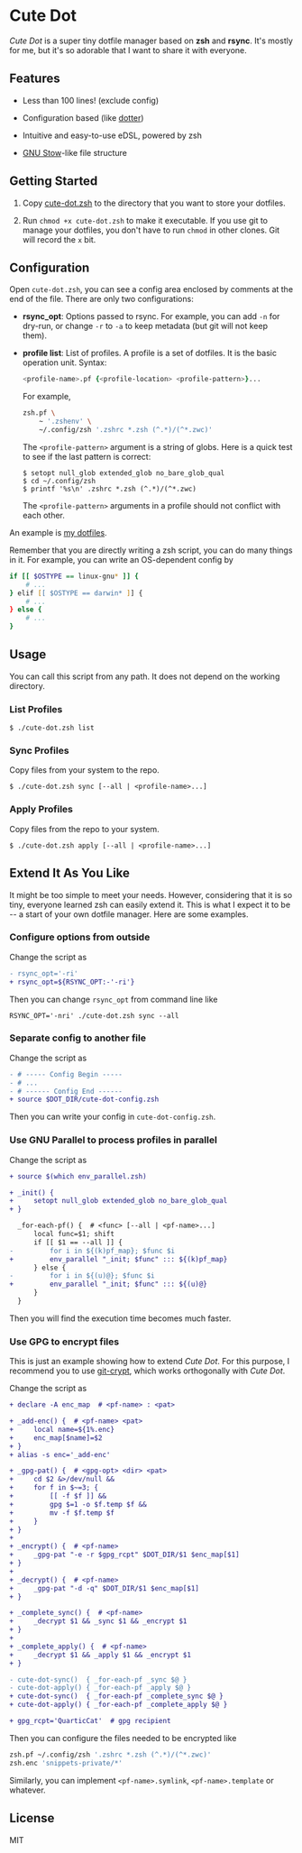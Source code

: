 # Cute Dot

*Cute Dot* is a super tiny dotfile manager based on **zsh** and **rsync**. It's mostly for me, but it's so adorable that I want to share it with everyone.

## Features

- Less than 100 lines! (exclude config)

- Configuration based (like [dotter](https://github.com/SuperCuber/dotter))

- Intuitive and easy-to-use eDSL, powered by zsh

- [GNU Stow](https://www.gnu.org/software/stow/)-like file structure

## Getting Started

1. Copy [cute-dot.zsh](/cute-dot.zsh) to the directory that you want to store your dotfiles.

2. Run `chmod +x cute-dot.zsh` to make it executable. If you use git to manage your dotfiles, you don't have to run `chmod` in other clones. Git will record the `x` bit.

## Configuration

Open `cute-dot.zsh`, you can see a config area enclosed by comments at the end of the file. There are only two configurations:

- **rsync_opt**: Options passed to rsync. For example, you can add `-n` for dry-run, or change `-r` to `-a` to keep metadata (but git will not keep them).

- **profile list**: List of profiles. A profile is a set of dotfiles. It is the basic operation unit. Syntax:

  ```zsh
  <profile-name>.pf {<profile-location> <profile-pattern>}...
  ```

  For example,

  ```zsh
  zsh.pf \
      ~ '.zshenv' \
      ~/.config/zsh '.zshrc *.zsh (^.*)/(^*.zwc)'
  ```

  The `<profile-pattern>` argument is a string of globs. Here is a quick test to see if the last pattern is correct:

  ```console
  $ setopt null_glob extended_glob no_bare_glob_qual
  $ cd ~/.config/zsh
  $ printf '%s\n' .zshrc *.zsh (^.*)/(^*.zwc)
  ```

  The `<profile-pattern>` arguments in a profile should not conflict with each other.

An example is [my dotfiles](https://github.com/QuarticCat/dotfiles).

Remember that you are directly writing a zsh script, you can do many things in it. For example, you can write an OS-dependent config by

```zsh
if [[ $OSTYPE == linux-gnu* ]] {
    # ...
} elif [[ $OSTYPE == darwin* ]] {
    # ...
} else {
    # ...
}
```

## Usage

You can call this script from any path. It does not depend on the working directory.

### List Profiles

```console
$ ./cute-dot.zsh list
```

### Sync Profiles

Copy files from your system to the repo.

```console
$ ./cute-dot.zsh sync [--all | <profile-name>...]
```

### Apply Profiles

Copy files from the repo to your system.

```console
$ ./cute-dot.zsh apply [--all | <profile-name>...]
```

## Extend It As You Like

It might be too simple to meet your needs. However, considering that it is so tiny, everyone learned zsh can easily extend it. This is what I expect it to be -- a start of your own dotfile manager. Here are some examples.

### Configure options from outside

Change the script as

```diff
- rsync_opt='-ri'
+ rsync_opt=${RSYNC_OPT:-'-ri'}
```

Then you can change `rsync_opt` from command line like

```console
RSYNC_OPT='-nri' ./cute-dot.zsh sync --all
```

### Separate config to another file

Change the script as

```diff
- # ----- Config Begin -----
- # ...
- # ------ Config End ------
+ source $DOT_DIR/cute-dot-config.zsh
```

Then you can write your config in `cute-dot-config.zsh`.

### Use GNU Parallel to process profiles in parallel

Change the script as

```diff
+ source $(which env_parallel.zsh)

+ _init() {
+     setopt null_glob extended_glob no_bare_glob_qual
+ }

  _for-each-pf() {  # <func> [--all | <pf-name>...]
      local func=$1; shift
      if [[ $1 == --all ]] {
-         for i in ${(k)pf_map}; $func $i
+         env_parallel "_init; $func" ::: ${(k)pf_map}
      } else {
-         for i in ${(u)@}; $func $i
+         env_parallel "_init; $func" ::: ${(u)@}
      }
  }
```

Then you will find the execution time becomes much faster.

### Use GPG to encrypt files

This is just an example showing how to extend *Cute Dot*. For this purpose, I recommend you to use [git-crypt](https://github.com/AGWA/git-crypt), which works orthogonally with *Cute Dot*.

Change the script as

```diff
+ declare -A enc_map  # <pf-name> : <pat>

+ _add-enc() {  # <pf-name> <pat>
+     local name=${1%.enc}
+     enc_map[$name]=$2
+ }
+ alias -s enc='_add-enc'

+ _gpg-pat() {  # <gpg-opt> <dir> <pat>
+     cd $2 &>/dev/null &&
+     for f in $~=3; {
+         [[ -f $f ]] &&
+         gpg $=1 -o $f.temp $f &&
+         mv -f $f.temp $f
+     }
+ }
+
+ _encrypt() {  # <pf-name>
+     _gpg-pat "-e -r $gpg_rcpt" $DOT_DIR/$1 $enc_map[$1]
+ }
+
+ _decrypt() {  # <pf-name>
+     _gpg-pat "-d -q" $DOT_DIR/$1 $enc_map[$1]
+ }

+ _complete_sync() {  # <pf-name>
+     _decrypt $1 && _sync $1 && _encrypt $1
+ }
+
+ _complete_apply() {  # <pf-name>
+     _decrypt $1 && _apply $1 && _encrypt $1
+ }

- cute-dot-sync()  { _for-each-pf _sync $@ }
- cute-dot-apply() { _for-each-pf _apply $@ }
+ cute-dot-sync()  { _for-each-pf _complete_sync $@ }
+ cute-dot-apply() { _for-each-pf _complete_apply $@ }

+ gpg_rcpt='QuarticCat'  # gpg recipient
```

Then you can configure the files needed to be encrypted like

```zsh
zsh.pf ~/.config/zsh '.zshrc *.zsh (^.*)/(^*.zwc)'
zsh.enc 'snippets-private/*'
```

Similarly, you can implement `<pf-name>.symlink`, `<pf-name>.template` or whatever.

## License

MIT
